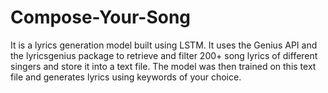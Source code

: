 # Compose-Your-Song

It is a lyrics generation model built using LSTM. It uses the Genius API and the lyricsgenius package to retrieve and filter 200+ song lyrics of different singers and store it into a text file. The model was then trained on this text file and generates lyrics using keywords of your choice.
